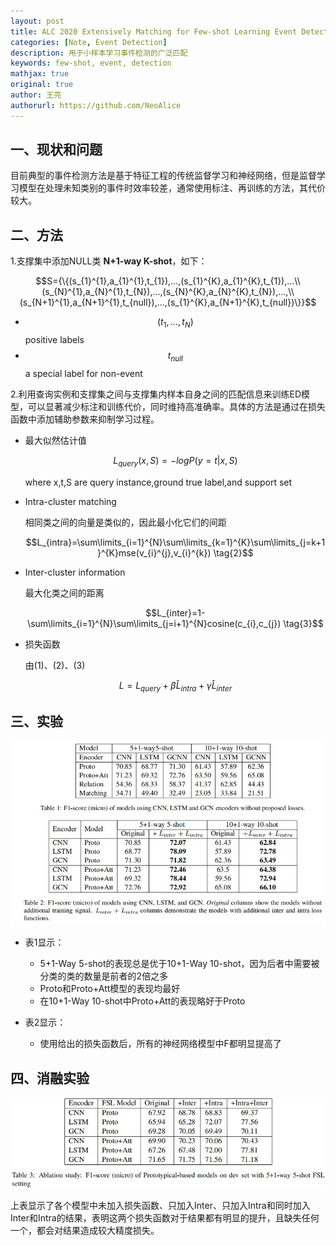 ```yaml
---
layout: post
title: ALC 2020 Extensively Matching for Few-shot Learning Event Detection
categories: [Note, Event Detection]
description: 用于小样本学习事件检测的广泛匹配 
keywords: few-shot, event, detection
mathjax: true
original: true
author: 王亮
authorurl: https://github.com/NeoAlice
---
```


## 一、现状和问题

目前典型的事件检测方法是基于特征工程的传统监督学习和神经网络，但是监督学习模型在处理未知类别的事件时效率较差，通常使用标注、再训练的方法，其代价较大。

## 二、方法

1.支撑集中添加NULL类 **N+1-way K-shot**，如下：

$$S={\{(s_{1}^{1},a_{1}^{1},t_{1}),...,(s_{1}^{K},a_{1}^{K},t_{1}),...\\(s_{N}^{1},a_{N}^{1},t_{N}),...,(s_{N}^{K},a_{N}^{K},t_{N}),...,\\(s_{N+1}^{1},a_{N+1}^{1},t_{null}),...,(s_{1}^{K},a_{N+1}^{K},t_{null})\}}$$

+ $$(t_{1},...,t_{N})$$ positive labels
+ $$t_{null}$$ a special label for non-event

2.利用查询实例和支撑集之间与支撑集内样本自身之间的匹配信息来训练ED模型，可以显著减少标注和训练代价，同时维持高准确率。具体的方法是通过在损失函数中添加辅助参数来抑制学习过程。

+ 最大似然估计值

  $$L_{query}(x,S)=-logP(y=t|x,S) \tag{1}$$

  where x,t,S are query instance,ground true label,and support set​

+ Intra-cluster matching

  相同类之间的向量是类似的，因此最小化它们的间距

  $$L_{intra}=\sum\limits_{i=1}^{N}\sum\limits_{k=1}^{K}\sum\limits_{j=k+1}^{K}mse(v_{i}^{j},v_{i}^{k}) \tag{2}$$

+ Inter-cluster information

  最大化类之间的距离

  $$L_{inter}=1-\sum\limits_{i=1}^{N}\sum\limits_{j=i+1}^{N}cosine(c_{i},c_{j}) \tag{3}$$

+ 损失函数

  由(1)、(2)、(3)

  $$L=L_{query}+\beta \hat{L}_{intra}+\gamma \hat{L}_{inter} \tag{4}$$

## 三、实验

![1](/images/blog/few-shot-learning-event-detection-1.jpg)

+ 表1显示：
  + 5+1-Way 5-shot的表现总是优于10+1-Way 10-shot，因为后者中需要被分类的类的数量是前者的2倍之多
  + Proto和Proto+Att模型的表现均最好
  + 在10+1-Way 10-shot中Proto+Att的表现略好于Proto 

+ 表2显示：
  + 使用给出的损失函数后，所有的神经网络模型中F都明显提高了

## 四、消融实验

![2](/images/blog/few-shot-learning-event-detection-2.jpg)

上表显示了各个模型中未加入损失函数、只加入Inter、只加入Intra和同时加入Inter和Intra的结果，表明这两个损失函数对于结果都有明显的提升，且缺失任何一个，都会对结果造成较大精度损失。
